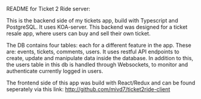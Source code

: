 README for Ticket 2 Ride server:

This is the backend side of my tickets app, build with Typescript
and PostgreSQL. It uses KOA-server. This backend was designed for a ticket resale app, 
where users can buy and sell their own ticket.

The DB contains four tables: each for a different feature in the app. These are:
events, tickets, comments, users. It uses restful API endpoints to create, update and
manipulate data inside the database. In addition to this, the users table in this db
is handled through Websockets, to monitor and authenticate currently logged in users.

The frontend side of this app was build with React/Redux and can be found seperately via this link:
http://github.com/mivd7/ticket2ride-client
